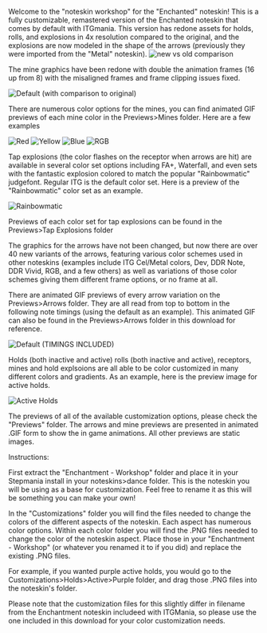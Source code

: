 Welcome to the "noteskin workshop" for the "Enchanted" noteskin! This is a fully customizable, remastered version of the Enchanted noteskin that comes by default with ITGmania. This version has redone assets for holds, rolls, and explosions in 4x resolution compared to the original, and the explosions are now modeled in the shape of the arrows (previously they were imported from the "Metal" noteskin).
![new vs old comparison](https://github.com/HURG-IIDX/Noteskin-Workshop-Enchantment/assets/19560941/cf341592-b64b-4c38-9cd3-105f8270a6ac)

The mine graphics have been redone with double the animation frames (16 up from 8) with the misaligned frames and frame clipping issues fixed.

![Default (with comparison to original)](https://github.com/HURG-IIDX/Noteskin-Workshop-Enchantment/assets/19560941/bead3032-8e36-40b6-8ff1-f41d193adbfa)

There are numerous color options for the mines, you can find animated GIF previews of each mine color in the Previews>Mines folder. Here are a few examples

![Red](https://github.com/HURG-IIDX/Noteskin-Workshop-Enchantment/assets/19560941/f14cd70a-ad6c-4834-9980-330ceb9774ab)
![Yellow](https://github.com/HURG-IIDX/Noteskin-Workshop-Enchantment/assets/19560941/81888e33-5d8a-4294-b1b9-e607953d744f)
![Blue](https://github.com/HURG-IIDX/Noteskin-Workshop-Enchantment/assets/19560941/a9f979bd-25b5-4b7f-9b6f-7f61c34c49dc)
![RGB](https://github.com/HURG-IIDX/Noteskin-Workshop-Enchantment/assets/19560941/23f87514-fb77-4760-a435-4f1e1c3f8767)

Tap explosions (the color flashes on the receptor when arrows are hit) are available in several color set options including FA+, Waterfall, and even sets with the fantastic explosion colored to match the popular "Rainbowmatic" judgefont. Regular ITG is the default color set. Here is a preview of the "Rainbowmatic" color set as an example. 

![Rainbowmatic](https://github.com/HURG-IIDX/Noteskin-Workshop-Enchantment/assets/19560941/3a363c7b-0c02-4654-b1e1-261544f57899)

Previews of each color set for tap explosions can be found in the Previews>Tap Explosions folder

The graphics for the arrows have not been changed, but now there are over 40 new variants of the arrows, featuring various color schemes used in other noteskins (examples include ITG Cel/Metal colors, Dev, DDR Note, DDR Vivid, RGB, and a few others) as well as variations of those color schemes giving them different frame options, or no frame at all. 

There are animated GIF previews of every arrow variation on the Previews>Arrows folder. They are all read from top to bottom in the following note timings (using the default as an example). This animated GIF can also be found in the Previews>Arrows folder in this download for reference.

![Default (TIMINGS INCLUDED)](https://github.com/HURG-IIDX/Noteskin-Workshop-Enchantment/assets/19560941/6f13203c-4f5a-4289-898d-e080f1f89897)

Holds (both inactive and active) rolls (both inactive and active), receptors, mines and hold explsoions are all able to be color customized in many different colors and gradients. As an example, here is the preview image for active holds.

![Active Holds](https://github.com/HURG-IIDX/Noteskin-Workshop-Enchantment/assets/19560941/d423a173-dc3a-41d1-a9a7-13d71a8d3681)


The previews of all of the available customization options, please check the "Previews" folder. The arrows and mine previews are presented in animated .GIF form to show the in game animations. All other previews are static images.

Instructions:

First extract the "Enchantment - Workshop" folder and place it in your Stepmania install in your noteskins>dance folder. This is the noteskin you will be using as a base for customization. Feel free to rename it as this will be something you can make your own!

In the "Customizations" folder you will find the files needed to change the colors of the different aspects of the noteskin. Each aspect has numerous color options. Within each color folder you will find the .PNG files needed to change the color of the noteskin aspect. Place those in your  "Enchantment - Workshop" (or whatever you renamed it to if you did) and replace the existing .PNG files.

For example, if you wanted purple active holds, you would go to the Customizations>Holds>Active>Purple folder, and drag those .PNG files into the noteskin's folder.

Please note that the customization files for this slightly differ in filename from the Enchantment noteskin includeed with ITGMania, so please use the one included in this download for your color customization needs.
